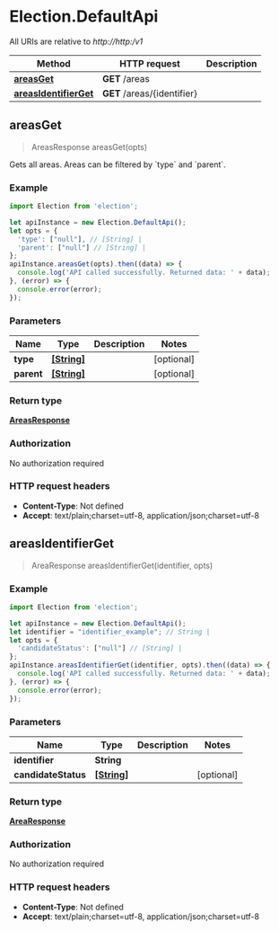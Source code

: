 # Election.DefaultApi

All URIs are relative to *http://http:/v1*

Method | HTTP request | Description
------------- | ------------- | -------------
[**areasGet**](DefaultApi.md#areasGet) | **GET** /areas | 
[**areasIdentifierGet**](DefaultApi.md#areasIdentifierGet) | **GET** /areas/{identifier} | 



## areasGet

> AreasResponse areasGet(opts)



Gets all areas. Areas can be filtered by &#x60;type&#x60; and &#x60;parent&#x60;.

### Example

```javascript
import Election from 'election';

let apiInstance = new Election.DefaultApi();
let opts = {
  'type': ["null"], // [String] | 
  'parent': ["null"] // [String] | 
};
apiInstance.areasGet(opts).then((data) => {
  console.log('API called successfully. Returned data: ' + data);
}, (error) => {
  console.error(error);
});

```

### Parameters


Name | Type | Description  | Notes
------------- | ------------- | ------------- | -------------
 **type** | [**[String]**](String.md)|  | [optional] 
 **parent** | [**[String]**](String.md)|  | [optional] 

### Return type

[**AreasResponse**](AreasResponse.md)

### Authorization

No authorization required

### HTTP request headers

- **Content-Type**: Not defined
- **Accept**: text/plain;charset=utf-8, application/json;charset=utf-8


## areasIdentifierGet

> AreaResponse areasIdentifierGet(identifier, opts)



### Example

```javascript
import Election from 'election';

let apiInstance = new Election.DefaultApi();
let identifier = "identifier_example"; // String | 
let opts = {
  'candidateStatus': ["null"] // [String] | 
};
apiInstance.areasIdentifierGet(identifier, opts).then((data) => {
  console.log('API called successfully. Returned data: ' + data);
}, (error) => {
  console.error(error);
});

```

### Parameters


Name | Type | Description  | Notes
------------- | ------------- | ------------- | -------------
 **identifier** | **String**|  | 
 **candidateStatus** | [**[String]**](String.md)|  | [optional] 

### Return type

[**AreaResponse**](AreaResponse.md)

### Authorization

No authorization required

### HTTP request headers

- **Content-Type**: Not defined
- **Accept**: text/plain;charset=utf-8, application/json;charset=utf-8

